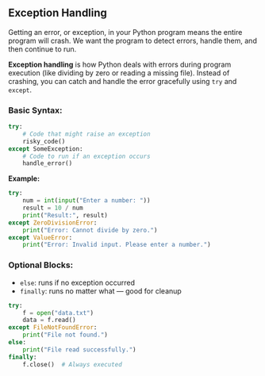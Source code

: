 ## Exception Handling
Getting an error, or exception, in your Python program means the entire program will crash. We want the program to detect errors, handle them, and then continue to run.  

**Exception handling** is how Python deals with errors during program execution (like dividing by zero or reading a missing file). Instead of crashing, you can catch and handle the error gracefully using `try` and `except`.  

### Basic Syntax:
```python
try:
    # Code that might raise an exception
    risky_code()
except SomeException:
    # Code to run if an exception occurs
    handle_error()
```
**Example:**  
```python
try:
    num = int(input("Enter a number: "))
    result = 10 / num
    print("Result:", result)
except ZeroDivisionError:
    print("Error: Cannot divide by zero.")
except ValueError:
    print("Error: Invalid input. Please enter a number.")
```
### Optional Blocks:
- `else`: runs if no exception occurred
- `finally`: runs no matter what — good for cleanup
```python
try:
    f = open("data.txt")
    data = f.read()
except FileNotFoundError:
    print("File not found.")
else:
    print("File read successfully.")
finally:
    f.close()  # Always executed
```
